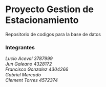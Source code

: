 # Proyecto Gestion de Estacionamiento 
Repositorio de codigos para la base de datos

### Integrantes 
_Lucio Aceval 3787999_  
_Jun Galeano 4328172_  
_Francisco Gonzalez 4304266_  
_Gabriel Mercado_  
_Clement Torres 4572374_  
